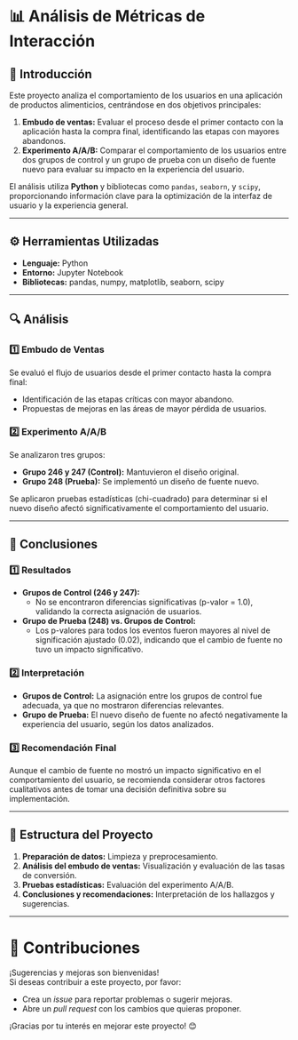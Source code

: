 # 📊 Análisis de Métricas de Interacción

## 📌 Introducción

Este proyecto analiza el comportamiento de los usuarios en una aplicación de productos alimenticios, centrándose en dos objetivos principales:

1. **Embudo de ventas:** Evaluar el proceso desde el primer contacto con la aplicación hasta la compra final, identificando las etapas con mayores abandonos.
2. **Experimento A/A/B:** Comparar el comportamiento de los usuarios entre dos grupos de control y un grupo de prueba con un diseño de fuente nuevo para evaluar su impacto en la experiencia del usuario.

El análisis utiliza **Python** y bibliotecas como `pandas`, `seaborn`, y `scipy`, proporcionando información clave para la optimización de la interfaz de usuario y la experiencia general.

---

## ⚙️ Herramientas Utilizadas

- **Lenguaje:** Python
- **Entorno:** Jupyter Notebook
- **Bibliotecas:** pandas, numpy, matplotlib, seaborn, scipy

---

## 🔍 Análisis

### 1️⃣ Embudo de Ventas
Se evaluó el flujo de usuarios desde el primer contacto hasta la compra final:
- Identificación de las etapas críticas con mayor abandono.
- Propuestas de mejoras en las áreas de mayor pérdida de usuarios.

### 2️⃣ Experimento A/A/B
Se analizaron tres grupos:
- **Grupo 246 y 247 (Control):** Mantuvieron el diseño original.
- **Grupo 248 (Prueba):** Se implementó un diseño de fuente nuevo.

Se aplicaron pruebas estadísticas (chi-cuadrado) para determinar si el nuevo diseño afectó significativamente el comportamiento del usuario.

---

## 📝 Conclusiones

### 1️⃣ Resultados
- **Grupos de Control (246 y 247):** 
  - No se encontraron diferencias significativas (p-valor = 1.0), validando la correcta asignación de usuarios.
- **Grupo de Prueba (248) vs. Grupos de Control:** 
  - Los p-valores para todos los eventos fueron mayores al nivel de significación ajustado (0.02), indicando que el cambio de fuente no tuvo un impacto significativo.

### 2️⃣ Interpretación
- **Grupos de Control:** La asignación entre los grupos de control fue adecuada, ya que no mostraron diferencias relevantes.
- **Grupo de Prueba:** El nuevo diseño de fuente no afectó negativamente la experiencia del usuario, según los datos analizados.

### 3️⃣ Recomendación Final
Aunque el cambio de fuente no mostró un impacto significativo en el comportamiento del usuario, se recomienda considerar otros factores cualitativos antes de tomar una decisión definitiva sobre su implementación.

---

## 📁 Estructura del Proyecto

1. **Preparación de datos:** Limpieza y preprocesamiento.
2. **Análisis del embudo de ventas:** Visualización y evaluación de las tasas de conversión.
3. **Pruebas estadísticas:** Evaluación del experimento A/A/B.
4. **Conclusiones y recomendaciones:** Interpretación de los hallazgos y sugerencias.

---

# 🤝 Contribuciones
¡Sugerencias y mejoras son bienvenidas!  
Si deseas contribuir a este proyecto, por favor:  
- Crea un *issue* para reportar problemas o sugerir mejoras.  
- Abre un *pull request* con los cambios que quieras proponer.  

¡Gracias por tu interés en mejorar este proyecto! 😊
